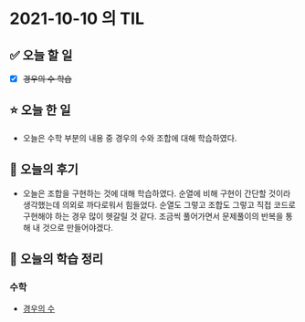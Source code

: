 # 2021-10-10 의 TIL

## ✅ 오늘 할 일

- [x] ~~경우의 수 학습~~

## ⭐ 오늘 한 일

- 오늘은 수학 부분의 내용 중 경우의 수와 조합에 대해 학습하였다.

## 💬 오늘의 후기

- 오늘은 조합을 구현하는 것에 대해 학습하였다. 순열에 비해 구현이 간단할 것이라 생각했는데 의외로 까다로워서 힘들었다. 순열도 그렇고 조합도 그렇고 직접 코드로 구현해야 하는 경우 많이 헷갈릴 것 같다. 조금씩 풀어가면서 문제풀이의 반복을 통해 내 것으로 만들어야겠다.

## 📕 오늘의 학습 정리

### 수학

- [경우의 수](https://github.com/ksy9926/zerobase-TIL/blob/master/수학/경우의수.md)
